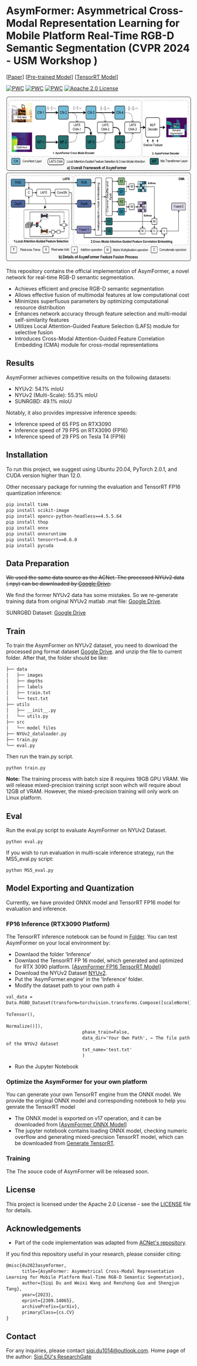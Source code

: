 # AsymFormer: Asymmetrical Cross-Modal Representation Learning for Mobile Platform Real-Time RGB-D Semantic Segmentation (CVPR 2024 - USM Workshop )

[[Paper](https://arxiv.org/abs/2309.14065)] [[Pre-trained Model](https://drive.google.com/file/d/1Pg6r3eJ245GaKbHfZob0Ek0CVhiS7VaR/view?usp=drive_link)] [[TensorRT Model](https://drive.google.com/file/d/1Z57x6e_YSroMCh3p9ttwKB7P7VLfa81k/view?usp=sharing)]

[![PWC](https://img.shields.io/endpoint.svg?url=https://paperswithcode.com/badge/asymformer-asymmetrical-cross-modal/real-time-semantic-segmentation-on-nyu-depth-1)](https://paperswithcode.com/sota/real-time-semantic-segmentation-on-nyu-depth-1?p=asymformer-asymmetrical-cross-modal) [![PWC](https://img.shields.io/endpoint.svg?url=https://paperswithcode.com/badge/asymformer-asymmetrical-cross-modal/semantic-segmentation-on-nyu-depth-v2)](https://paperswithcode.com/sota/semantic-segmentation-on-nyu-depth-v2?p=asymformer-asymmetrical-cross-modal) [![PWC](https://img.shields.io/endpoint.svg?url=https://paperswithcode.com/badge/asymformer-asymmetrical-cross-modal/semantic-segmentation-on-sun-rgbd)](https://paperswithcode.com/sota/semantic-segmentation-on-sun-rgbd?p=asymformer-asymmetrical-cross-modal) [![Apache 2.0 License](https://img.shields.io/badge/license-Apache%202.0-blue.svg)](https://github.com/yourusername/repo/blob/main/LICENSE)

<p align="center">
  <img src="https://github.com/Fourier7754/AsymFormer/blob/8c5cee55f38123d958e26d5fb053b30a26ebdae5/Image/Overall%20Framework%20of%20AsymFormer.png" width="600" height="450">
</p>

This repository contains the official implementation of AsymFormer, a novel network for real-time RGB-D semantic segmentation.

- Achieves efficient and precise RGB-D semantic segmentation
- Allows effective fusion of multimodal features at low computational cost
- Minimizes superfluous parameters by optimizing computational resource distribution
- Enhances network accuracy through feature selection and multi-modal self-similarity features
- Utilizes Local Attention-Guided Feature Selection (LAFS) module for selective fusion
- Introduces Cross-Modal Attention-Guided Feature Correlation Embedding (CMA) module for cross-modal representations

## Results

AsymFormer achieves competitive results on the following datasets:
- NYUv2: 54.1% mIoU
- NYUv2 (Multi-Scale): 55.3% mIoU
- SUNRGBD: 49.1% mIoU

Notably, it also provides impressive inference speeds:
- Inference speed of 65 FPS on RTX3090
- Inference speed of 79 FPS on RTX3090 (FP16)
- Inference speed of 29 FPS on Tesla T4 (FP16)

## Installation

To run this project, we suggest using Ubuntu 20.04, PyTorch 2.0.1, and CUDA version higher than 12.0.

Other necessary package for running the evaluation and TensorRT FP16 quantization inference:
```
pip install timm
pip install scikit-image
pip install opencv-python-headless==4.5.5.64
pip install thop
pip install onnx
pip install onnxruntime
pip install tensorrt==8.6.0
pip install pycuda
```

## Data Preparation
~~We used the same data source as the ACNet. The processed NYUv2 data (.npy) can be downloaded by [Google Drive](https://drive.google.com/file/d/1YgcBRCjmkLlVukjmvkNu1A7O8bRd14Ek/view?usp=sharing).~~

We find the former NYUv2 data has some mistakes. So we re-generate training data from original NYUv2 matlab .mat file: [Google Drive](https://drive.google.com/file/d/1c18pTIsMX1SJvVPBFpqWa7QILn1NPxTY/view?usp=drive_link).

SUNRGBD Dataset: [Google Drive](https://drive.google.com/file/d/1CcbUuLi0QdN7LwbieHVmutRyxaKyczpy/view?usp=sharing)

## Train
To train the AsymFormer on NYUv2 dataset, you need to download the processed png format dataset [Google Drive](https://drive.google.com/file/d/1c18pTIsMX1SJvVPBFpqWa7QILn1NPxTY/view?usp=drive_link). and unzip the file to current folder. After that, the folder should be like:

```
├── data
│   ├── images
│   ├── depths
│   ├── labels
│   ├── train.txt
│   └── test.txt
├── utils
│   ├── __init__.py
│   └── utils.py
├── src
│   └── model files
├── NYUv2_dataloader.py
├── train.py
└── eval.py
```

Then run the train.py script.
```
python train.py
```

**Note:** The training process with batch size 8 requires 19GB GPU VRAM. We will release mixed-precision training script soon wihch will require about 12GB of VRAM. However, the mixed-precision training will only work on Linux platform.

## Eval

Run the eval.py script to evaluate AsymFormer on NYUv2 Dataset.
```
python eval.py
```

If you wish to run evaluation in multi-scale inference strategy, run the MS5_eval.py script:
```
python MS5_eval.py
```

## Model Exporting and Quantization
Currently, we have provided ONNX model and TensorRT FP16 model for evaluation and inference. 

### FP16 Inference (RTX3090 Platform)
The TensorRT inference notebook can be found in [Folder](https://github.com/Fourier7754/AsymFormer/tree/main/Inference). You can test AsymFormer on your local environment by:
- Downlaod the folder 'Inference'
- Downlaod the TensorRT FP 16 model, which generated and optimized for RTX 3090 platform. [[AsymFormer FP16 TensorRT Model](https://drive.google.com/file/d/1Z57x6e_YSroMCh3p9ttwKB7P7VLfa81k/view?usp=sharing)]
- Download the NYUv2 Dataset [NYUv2](https://drive.google.com/file/d/1YgcBRCjmkLlVukjmvkNu1A7O8bRd14Ek/view?usp=sharing).
- Put the 'AsymFormer.engine' in the 'Inference' folder.
- Modify the dataset path to your own path ↓
```
val_data = Data.RGBD_Dataset(transform=torchvision.transforms.Compose([scaleNorm(),
                                                                       ToTensor(),
                                                                       Normalize()]),
                             phase_train=False,
                             data_dir='Your Own Path', ← The file path of the NYUv2 dataset
                             txt_name='test.txt'    
                             )
```
- Run the Jupyter Notebook


### Optimize the AsymFormer for your own platform
You can generate your own TensorRT engine from the ONNX model.
We provide the original ONNX model and corresponding notebook to help you genrate the TensorRT model
- The ONNX model is exported on v17 operation, and it can be downloaded from [[AsymFormer ONNX Model](https://drive.google.com/file/d/1YA1t6IEFvtJSkT6jliWlfYdAVwSHV0Po/view?usp=drive_link)]
- The jupyter notebook contains loading ONNX model, checking numeric overflow and generating mixed-precision TensorRT model, which can be downloaded from [Generate TensorRT](https://github.com/Fourier7754/AsymFormer/blob/main/Notebooks/Generate_TensorRT_Model.ipynb). 

### Training
The The souce code of AsymFormer will be released soon.

## License

This project is licensed under the Apache 2.0 License - see the [LICENSE](LICENSE) file for details.

## Acknowledgements

- Part of the code implementation was adapted from [ACNet's repository](https://github.com/anheidelonghu/ACNet).

If you find this repository useful in your research, please consider citing:

```
@misc{du2023asymformer,
      title={AsymFormer: Asymmetrical Cross-Modal Representation Learning for Mobile Platform Real-Time RGB-D Semantic Segmentation}, 
      author={Siqi Du and Weixi Wang and Renzhong Guo and Shengjun Tang},
      year={2023},
      eprint={2309.14065},
      archivePrefix={arXiv},
      primaryClass={cs.CV}
}
```

## Contact

For any inquiries, please contact siqi.du1014@outlook.com.
Home page of the author: [Siqi.DU's ResearchGate](https://www.researchgate.net/profile/Siqi-Du-4)
